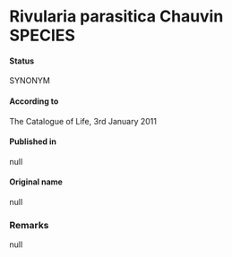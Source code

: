 Rivularia parasitica Chauvin SPECIES
=======

#### Status
SYNONYM

#### According to
The Catalogue of Life, 3rd January 2011

#### Published in
null

#### Original name
null

### Remarks
null